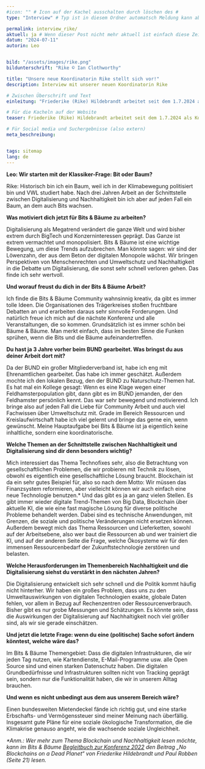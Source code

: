 ```yaml
---
#icon: "" # Icon auf der Kachel ausschalten durch löschen des #
type: "Interview" # Typ ist in diesem Ordner automatsch Meldung kann aber hier überschrieben werden z.B. mit "Veröffentlichung" - der Typ erscheint in der Kachel

permalink: interview_rike/
aktuell: ja # Wenn dieser Post nicht mehr aktuell ist einfach diese Zeile mit # auskommentieren
datum: "2024-07-11"
autorin: Leo


bild: "/assets/images/rike.png"
bildunterschrift: "Rike © Ian Clothworthy"

title: "Unsere neue Koordinatorin Rike stellt sich vor!"
description: Interview mit unserer neuen Koordinatorin Rike

# Zwischen Überschrift und Text
einleitung: "Friederike (Rike) Hildebrandt arbeitet seit dem 1.7.2024 als Koordinatorin für Bits & Bäume. Neu ist sie im Netzwerk nicht, denn sie hat zuvor den BUND, bei dem sie die letzten 3 Jahre gearbeitet hat, im Trägerkreis vertreten. Beim BUND hat Rike vor allem zu den Themen Digitalisierung und Nachhaltigkeit, sowie Ressourcenschutz gearbeitet. Außerdem bringt sie viel Fachwissen aus ihrem VWL Studium, sowie einem Master in International Development Studies mit. Im Interview mit Leo, die als wissenschaftliche Hilfskraft in der Koordinationstelle arbeitet, berichtet sie nun, worauf sie sich in der Bits & Bäume Arbeit freut und welche Themen ihr am Herzen liegen."

# Für die Kacheln auf der Website
teaser: Friederike (Rike) Hildebrandt arbeitet seit dem 1.7.2024 als Koordinatorin für Bits & Bäume. Neu ist sie im Netzwerk nicht, denn sie hat zuvor den BUND, bei dem sie die letzten 3 Jahre gearbeitet hat, im Trägerkreis vertreten. Im Interview berichtet sie nun, worauf sie sich in der Bits & Bäume Arbeit freut, welche Themen ihr am Herzen liegen und was sich politisch verändern muss!

# Für Social media und Suchergebnisse (also extern)
meta_beschreibung: 


tags: sitemap
lang: de
---
```




**Leo: Wir starten mit der Klassiker-Frage: Bit oder Baum?**

Rike: Historisch bin ich ein Baum, weil ich in der Klimabewegung politisiert bin und VWL studiert habe. Nach drei Jahren Arbeit an der Schnittstelle zwischen Digitalisierung und Nachhaltigkeit bin ich aber auf jeden Fall ein Baum, an dem auch Bits wachsen.

**Was motiviert dich jetzt für Bits & Bäume zu arbeiten?**

Digitalisierung als Megatrend verändert die ganze Welt und wird bisher extrem durch BigTech und Konzerninteressen geprägt. Das Ganze ist extrem vermachtet und monopolisiert. Bits & Bäume ist eine wichtige Bewegung, um diese Trends aufzubrechen. Man könnte sagen: wir sind der Löwenzahn, der aus dem Beton der digitalen Monopole wächst. Wir bringen Perspektiven von Menschenrechten und Umweltschutz und Nachhaltigkeit in die Debatte um Digitalisierung, die sonst sehr schnell verloren gehen. Das finde ich sehr wertvoll.

**Und worauf freust du dich in der Bits & Bäume Arbeit?**

Ich finde die Bits & Bäume Community wahnsinnig kreativ, da gibt es immer tolle Ideen. Die Organisationen des Trägerkreises stoßen fruchtbare Debatten an und erarbeiten daraus sehr sinnvolle Forderungen. Und natürlich freue ich mich auf die nächste Konferenz und alle Veranstaltungen, die so kommen. Grundsätzlich ist es immer schön bei Bäume & Bäume. Man merkt einfach, dass im besten Sinne die Funken sprühen, wenn die Bits und die Bäume aufeinandertreffen.

**Du hast ja 3 Jahre vorher beim BUND gearbeitet. Was bringst du aus deiner Arbeit dort mit?**

Da der BUND ein großer Mitgliederverband ist, habe ich eng mit Ehrenamtlichen gearbeitet. Das habe ich immer geschätzt. Außerdem mochte ich den lokalen Bezug, den der BUND zu Naturschutz-Themen hat. Es hat mal ein Kollege gesagt: Wenn es eine Klage wegen einer Feldhamsterpopulation gibt, dann gibt es im BUND jemanden, der den Feldhamster persönlich kennt. Das war sehr bewegend und motivierend. Ich bringe also auf jeden Fall die Liebe für Community Arbeit und auch viel Fachwissen über Umweltschutz mit. Grade im Bereich Ressourcen und Kreislaufwirtschaft habe ich viel gelernt und bringe das gerne ein, wenn gewünscht. Meine Hauptaufgabe bei Bits & Bäume ist ja eigentlich keine inhaltliche, sondern eine koordinatorische.

**Welche Themen an der Schnittstelle zwischen Nachhaltigkeit und Digitalisierung sind dir denn besonders wichtig?**

Mich interessiert das Thema Technofixes sehr, also die Betrachtung von gesellschaftlichen Problemen, die wir probieren mit Technik zu lösen, obwohl es eigentlich eine gesellschaftliche Lösung braucht. Blockchain ist da ein sehr gutes Beispiel für, also so nach dem Motto: Wir müssen das Finanzsystem reformieren, aber vielleicht können wir auch einfach eine neue Technologie benutzen.* Und das gibt es ja an ganz vielen Stellen. Es gibt immer wieder digitale Trend-Themen von Big Data, Blockchain über aktuelle KI, die wie eine fast magische Lösung für diverse politische Probleme behandelt werden. Dabei sind es technische Anwendungen, mit Grenzen, die soziale und politische Veränderungen nicht ersetzen können. Außerdem bewegt mich das Thema Ressourcen und Lieferketten, sowohl auf der Arbeitsebene, also wer baut die Ressourcen ab und wer trainiert die KI, und auf der anderen Seite die Frage, welche Ökosysteme wir für den immensen Ressourcenbedarf der Zukunftstechnologie zerstören und belasten.

**Welche Herausforderungen im Themenbereich Nachhaltigkeit und die Digitalisierung siehst du verstärkt in den nächsten Jahren?**

Die Digitalisierung entwickelt sich sehr schnell und die Politik kommt häufig nicht hinterher. Wir haben ein großes Problem, dass uns zu den Umweltauswirkungen von digitalen Technologien exakte, globale Daten fehlen, vor allem in Bezug auf Rechenzentren oder Ressourcenverbrauch. Bisher gibt es nur grobe Messungen und Schätzungen. Es könnte sein, dass die Auswirkungen der Digitalisierung auf Nachhaltigkeit noch viel größer sind, als wir sie gerade einschätzen.

**Und jetzt die letzte Frage: wenn du eine (politische) Sache sofort ändern könntest, welche wäre das?**

Im Bits & Bäume Themengebiet: Dass die digitalen Infrastrukturen, die wir jeden Tag nutzen, wie Kartendienste, E-Mail-Programme usw. alle Open Source sind und einen starken Datenschutz haben. Die digitalen Grundbedürfnisse und Infrastrukturen sollten nicht von Tracking geprägt sein, sondern nur die Funktionalität haben, die wir in unserem Alltag brauchen.

**Und wenn es nicht unbedingt aus dem aus unserem Bereich wäre?**

Einen bundesweiten Mietendeckel fände ich richtig gut, und eine starke Erbschafts- und Vermögenssteuer sind meiner Meinung nach überfällig. Insgesamt gute Pläne für eine soziale ökologische Transformation, die die Klimakrise genauso angeht, wie die wachsende soziale Ungleichheit.

_*Anm.: Wer mehr zum Thema Blockchain und Nachhaltigkeit lesen möchte, kann im Bits & Bäume [Begleitbuch zur Konferenz 2022](https://publication2023.bits-und-baeume.org) den Beitrag „No Blockchains on a Dead Planet“ von Friederike Hildebrandt und Paul Robben (Seite 21) lesen._
